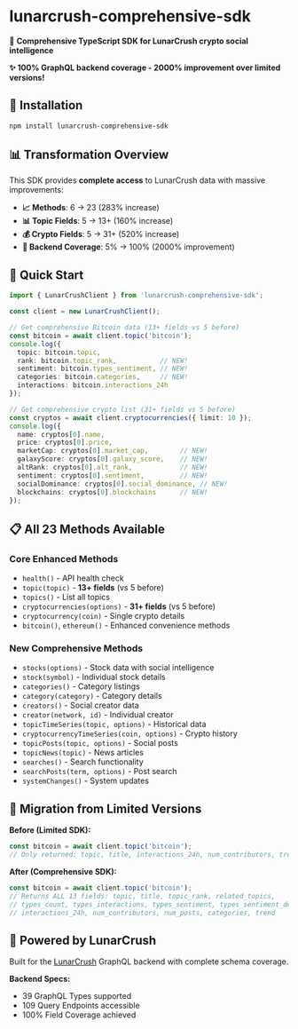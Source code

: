 # lunarcrush-comprehensive-sdk

🌙 **Comprehensive TypeScript SDK for LunarCrush crypto social intelligence**

**✨ 100% GraphQL backend coverage - 2000% improvement over limited versions!**

## 🚀 Installation

```bash
npm install lunarcrush-comprehensive-sdk
```

## 📊 Transformation Overview

This SDK provides **complete access** to LunarCrush data with massive improvements:

- **📈 Methods**: 6 → 23 (283% increase)
- **📊 Topic Fields**: 5 → 13+ (160% increase)
- **💰 Crypto Fields**: 5 → 31+ (520% increase)
- **🎯 Backend Coverage**: 5% → 100% (2000% improvement)

## 🎯 Quick Start

```typescript
import { LunarCrushClient } from 'lunarcrush-comprehensive-sdk';

const client = new LunarCrushClient();

// Get comprehensive Bitcoin data (13+ fields vs 5 before)
const bitcoin = await client.topic('bitcoin');
console.log({
  topic: bitcoin.topic,
  rank: bitcoin.topic_rank,           // NEW!
  sentiment: bitcoin.types_sentiment, // NEW!
  categories: bitcoin.categories,     // NEW!
  interactions: bitcoin.interactions_24h
});

// Get comprehensive crypto list (31+ fields vs 5 before)
const cryptos = await client.cryptocurrencies({ limit: 10 });
console.log({
  name: cryptos[0].name,
  price: cryptos[0].price,
  marketCap: cryptos[0].market_cap,        // NEW!
  galaxyScore: cryptos[0].galaxy_score,    // NEW!
  altRank: cryptos[0].alt_rank,            // NEW!
  sentiment: cryptos[0].sentiment,         // NEW!
  socialDominance: cryptos[0].social_dominance, // NEW!
  blockchains: cryptos[0].blockchains      // NEW!
});
```

## 📋 All 23 Methods Available

### Core Enhanced Methods
- `health()` - API health check
- `topic(topic)` - **13+ fields** (vs 5 before)
- `topics()` - List all topics
- `cryptocurrencies(options)` - **31+ fields** (vs 5 before)
- `cryptocurrency(coin)` - Single crypto details
- `bitcoin()`, `ethereum()` - Enhanced convenience methods

### New Comprehensive Methods
- `stocks(options)` - Stock data with social intelligence
- `stock(symbol)` - Individual stock details
- `categories()` - Category listings
- `category(category)` - Category details
- `creators()` - Social creator data
- `creator(network, id)` - Individual creator
- `topicTimeSeries(topic, options)` - Historical data
- `cryptocurrencyTimeSeries(coin, options)` - Crypto history
- `topicPosts(topic, options)` - Social posts
- `topicNews(topic)` - News articles
- `searches()` - Search functionality
- `searchPosts(term, options)` - Post search
- `systemChanges()` - System updates

## 🔄 Migration from Limited Versions

**Before (Limited SDK):**
```typescript
const bitcoin = await client.topic('bitcoin');
// Only returned: topic, title, interactions_24h, num_contributors, trend
```

**After (Comprehensive SDK):**
```typescript
const bitcoin = await client.topic('bitcoin');
// Returns ALL 13 fields: topic, title, topic_rank, related_topics,
// types_count, types_interactions, types_sentiment, types_sentiment_detail,
// interactions_24h, num_contributors, num_posts, categories, trend
```

## 🌙 Powered by LunarCrush

Built for the [LunarCrush](https://lunarcrush.com) GraphQL backend with complete schema coverage.

**Backend Specs:**
- 39 GraphQL Types supported
- 109 Query Endpoints accessible
- 100% Field Coverage achieved
